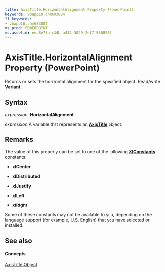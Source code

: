 ```yaml
---
title: AxisTitle.HorizontalAlignment Property (PowerPoint)
keywords: vbapp10.chm683004
f1_keywords:
- vbapp10.chm683004
ms.prod: POWERPOINT
ms.assetid: eec8e73a-c84b-a434-3029-2ef7f5608989
---
```



# AxisTitle.HorizontalAlignment Property (PowerPoint)

Returns or sets the horizontal alignment for the specified object. Read/write  **Variant**.


## Syntax

 _expression_. **HorizontalAlignment**

 _expression_ A variable that represents an **[AxisTitle](axistitle-object-powerpoint.md)** object.


## Remarks

The value of this property can be set to one of the following  **[XlConstants](xlconstants-enumeration-powerpoint.md)** constants:


-  **xlCenter**
    
-  **xlDistributed**
    
-  **xlJustify**
    
-  **xlLeft**
    
-  **xlRight**
    
Some of these constants may not be available to you, depending on the language support (for example, U.S. English) that you have selected or installed.


## See also


#### Concepts


[AxisTitle Object](axistitle-object-powerpoint.md)

